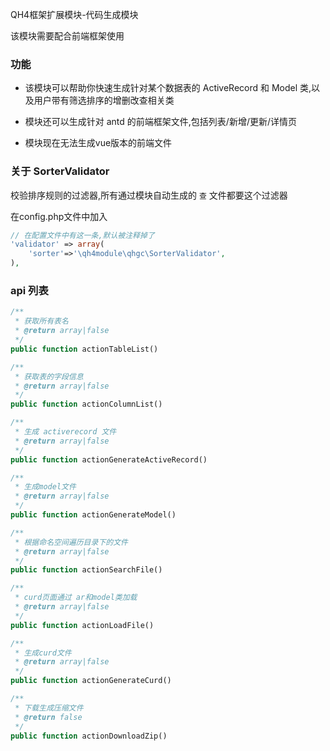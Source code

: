 QH4框架扩展模块-代码生成模块

该模块需要配合前端框架使用

### 功能

* 该模块可以帮助你快速生成针对某个数据表的 ActiveRecord 和 Model 类,以及用户带有筛选排序的增删改查相关类

* 模块还可以生成针对 antd 的前端框架文件,包括列表/新增/更新/详情页

* 模块现在无法生成vue版本的前端文件

### 关于 SorterValidator
校验排序规则的过滤器,所有通过模块自动生成的 `查` 文件都要这个过滤器

在config.php文件中加入
```php
// 在配置文件中有这一条,默认被注释掉了
'validator' => array(
    'sorter'=>'\qh4module\qhgc\SorterValidator',
),
```


### api 列表
```php
/**
 * 获取所有表名
 * @return array|false
 */
public function actionTableList()
```

```php
/**
 * 获取表的字段信息
 * @return array|false
 */
public function actionColumnList()
```

```php
/**
 * 生成 activerecord 文件
 * @return array|false
 */
public function actionGenerateActiveRecord()
```

```php
/**
 * 生成model文件
 * @return array|false
 */
public function actionGenerateModel()
```

```php
/**
 * 根据命名空间遍历目录下的文件
 * @return array|false
 */
public function actionSearchFile()
```

```php
/**
 * curd页面通过 ar和model类加载
 * @return array|false
 */
public function actionLoadFile()
```

```php
/**
 * 生成curd文件
 * @return array|false
 */
public function actionGenerateCurd()
```

```php
/**
 * 下载生成压缩文件
 * @return false
 */
public function actionDownloadZip()
```